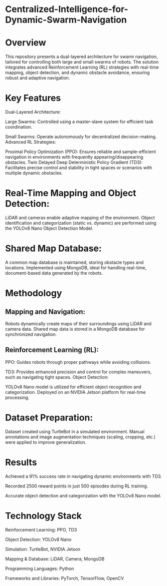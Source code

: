# Centralized-Intelligence-for-Dynamic-Swarm-Navigation
# Overview

This repository presents a dual-layered architecture for swarm navigation, tailored for controlling both large and small swarms of robots. The solution integrates advanced Reinforcement Learning (RL) strategies with real-time mapping, object detection, and dynamic obstacle avoidance, ensuring robust and adaptive navigation.

# Key Features
Dual-Layered Architecture:

Large Swarms: Controlled using a master-slave system for efficient task coordination.

Small Swarms: Operate autonomously for decentralized decision-making.
Advanced RL Strategies:

Proximal Policy Optimization (PPO): Ensures reliable and sample-efficient navigation in environments with frequently appearing/disappearing obstacles.
Twin Delayed Deep Deterministic Policy Gradient (TD3): Facilitates precise control and stability in tight spaces or scenarios with multiple dynamic obstacles.
# Real-Time Mapping and Object Detection:

LiDAR and cameras enable adaptive mapping of the environment.
Object identification and categorization (static vs. dynamic) are performed using the YOLOv8 Nano Object Detection Model.
# Shared Map Database:

A common map database is maintained, storing obstacle types and locations.
Implemented using MongoDB, ideal for handling real-time, document-based data generated by the robots.
# Methodology
## Mapping and Navigation:

Robots dynamically create maps of their surroundings using LiDAR and camera data.
Shared map data is stored in a MongoDB database for synchronized navigation.
## Reinforcement Learning (RL):

PPO: Guides robots through proper pathways while avoiding collisions.

TD3: Provides enhanced precision and control for complex maneuvers, such as navigating tight spaces.
Object Detection:

YOLOv8 Nano model is utilized for efficient object recognition and categorization.
Deployed on an NVIDIA Jetson platform for real-time processing.
# Dataset Preparation:

Dataset created using TurtleBot in a simulated environment.
Manual annotations and image augmentation techniques (scaling, cropping, etc.) were applied to improve generalization.
# Results
Achieved a 91% success rate in navigating dynamic environments with TD3.

Recorded 2500 reward points in just 500 episodes during RL training.

Accurate object detection and categorization with the YOLOv8 Nano model.
# Technology Stack
Reinforcement Learning: PPO, TD3

Object Detection: YOLOv8 Nano

Simulation: TurtleBot, NVIDIA Jetson

Mapping & Database: LiDAR, Camera, MongoDB

Programming Languages: Python

Frameworks and Libraries: PyTorch, TensorFlow, OpenCV
